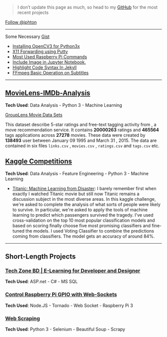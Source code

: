 
> I don’t update this page as much, so head to my [GitHub](https://github.com/iphton) for the most recent projects

<!-- Place this tag where you want the button to render. -->
<a class="github-button" href="https://github.com/iphton" data-size="large" aria-label="Follow @iphton on GitHub">Follow @iphton</a>

---

Some Necessary [Gist](https://gist.github.com/iphton) 
- [Installing OpenCV3 for Python3x](https://gist.github.com/iphton/4af8e9a3accfdcf2511ee4ced26a1d77)
- [X11 Forwarding using Putty](https://gist.github.com/iphton/5f2d7e8b50d0e94341c745cb659a37b0)
- [Most Used Raspberry Pi Commands](https://gist.github.com/iphton/92c29a45ffdd73b0e327301840e9b3b3)
- [Include Image in Jupyter Notebook.](https://gist.github.com/iphton/794c466af5bbaa5c831edff39c6b2b87)
- [Highlight Code Syntax In Jekyll](https://gist.github.com/iphton/d4e607bfd4759f02ae6f68bd33fbca34)
- [FFmpeg Basic Operation on Subtitles](https://gist.github.com/iphton/7d5511941970e8b448453980f47f9ec3)

---


## [MovieLens-IMDb-Analysis](https://github.com/iphton/MovieLens-IMDB-Analysis)
**Tech Used**: Data Analysis - Python 3 - Machine Learning

[GroupLens Movie Data Sets](http://grouplens.org/datasets/)

This dataset describe 5-star ratings and free-text tagging activity from , a move recommendation service. It contains **20000263** ratings and **465564** tags applications across **27278** movies. These data were created by **138493** user between January 09 1995 and March 31 , 2015. The data are contained in six files `links.csv` , `movies.csv` , `ratings.csv` and `tags.csv` etc.


## [Kaggle Competitions](https://github.com/iphton/Kaggle-Competition)
**Tech Used**: Data Analysis - Feature Engineering - Python 3 - Machine Learning

- [Titanic: Machine Learning from Disaster](http://nbviewer.jupyter.org/github/iphton/Kaggle-Competition/blob/gh-pages/Titanic%20Competition/Notebook/Predict%20survival%20on%20the%20Titanic.ipynb#5-bullet): I barely remember first when exactly I watched Titanic movie but still now Titanic remains a discussion subject in the most diverse areas. In this kaggle challenge, we're asked to complete the analysis of what sorts of people were likely to survive. In particular, we're asked to apply the tools of machine learning to predict which passengers survived the tragedy. I've used cross-validation on the top 10 most popular classification models and based on scoring finally choose five most promising classifiers and fine-tuned the models. I used Voting Classifier to combine the predictions coming from classifiers. The model gets an accuracy of around 84%. 

---

## Short-Length Projects

### [Tech Zone BD | E-Learning for Developer and Designer](https://github.com/iphton/Tech-Zone)
**Tech Used**: ASP.net - C# - MS SQL

### [Control Raspberry Pi GPIO with Web-Sockets](https://github.com/iphton/Raspberry-Pi-WebSocket)
**Tech Used**: Node.JS - Tornado - Web Socket - Raspberry Pi 3

### [Web Scraping](https://github.com/iphton/Data-Scraping)
**Tech Used**: Python 3 - Selenium - Beautiful Soup - Scrapy
